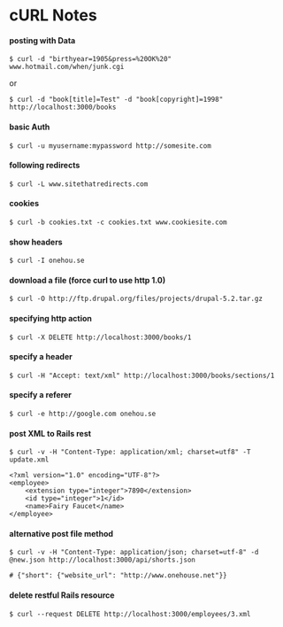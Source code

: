 # cURL Notes

#### posting with Data
	
	$ curl -d "birthyear=1905&press=%20OK%20" www.hotmail.com/when/junk.cgi

or

	$ curl -d "book[title]=Test" -d "book[copyright]=1998" http://localhost:3000/books

#### basic Auth

	$ curl -u myusername:mypassword http://somesite.com

#### following redirects

	$ curl -L www.sitethatredirects.com

#### cookies

	$ curl -b cookies.txt -c cookies.txt www.cookiesite.com

#### show headers

	$ curl -I onehou.se

#### download a file (force curl to use http 1.0)

	$ curl -O http://ftp.drupal.org/files/projects/drupal-5.2.tar.gz

#### specifying http action

	$ curl -X DELETE http://localhost:3000/books/1

#### specify a header

	$ curl -H "Accept: text/xml" http://localhost:3000/books/sections/1

#### specify a referer

	$ curl -e http://google.com onehou.se

#### post XML to Rails rest

	$ curl -v -H "Content-Type: application/xml; charset=utf8" -T update.xml

    <?xml version="1.0" encoding="UTF-8"?>
    <employee>
        <extension type="integer">7890</extension>
        <id type="integer">1</id>
        <name>Fairy Faucet</name>
    </employee>

#### alternative post file method

	$ curl -v -H "Content-Type: application/json; charset=utf-8" -d @new.json http://localhost:3000/api/shorts.json

	# {"short": {"website_url": "http://www.onehouse.net"}}

#### delete restful Rails resource

	$ curl --request DELETE http://localhost:3000/employees/3.xml
